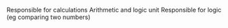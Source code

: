 Responsible for calculations
Arithmetic and logic unit
Responsible for logic (eg comparing two numbers)
